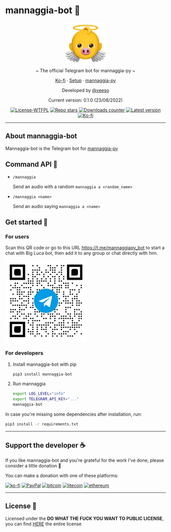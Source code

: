 # mannaggia-bot 👼

<p align="center">
  <img src="/assets/logo.png" width="128" height="128" />
</p>

<p align="center">~ The official Telegram bot for mannaggia-py ~</p>
<p align="center">
  <a href="https://ko-fi.com/veeso" target="_blank">Ko-fi</a>
  ·
  <a href="#get-started-">Setup</a>
  ·
  <a href="https://github.com/veeso/mannaggia-py" target="_blank">mannaggia-py</a>
</p>

<p align="center">Developed by <a href="https://veeso.github.io/" target="_blank">@veeso</a></p>
<p align="center">Current version: 0.1.0 (23/08/2022)</p>

<p align="center">
  <a href="http://www.wtfpl.net/about/"
    ><img
      src="https://img.shields.io/badge/License-WTFPL-blue.svg"
      alt="License-WTFPL"
  /></a>
  <a href="https://github.com/veeso/mannaggia-bot/stargazers"
    ><img
      src="https://img.shields.io/github/stars/veeso/mannaggia-bot.svg"
      alt="Repo stars"
  /></a>
  <a href="https://pepy.tech/project/mannaggia-bot"
    ><img
      src="https://pepy.tech/badge/mannaggia-bot"
      alt="Downloads counter"
  /></a>
  <a href="https://pypi.org/project/mannaggia-bot/"
    ><img
      src="https://badge.fury.io/py/mannaggia-bot.svg"
      alt="Latest version"
  /></a>
  <a href="https://ko-fi.com/veeso">
    <img
      src="https://img.shields.io/badge/donate-ko--fi-red"
      alt="Ko-fi"
  /></a>
</p>

---

## About mannaggia-bot

Mannaggia-bot is the Telegram bot for [mannaggia-py](https://github.com/veeso/mannaggia-py)

## Command API 🐷

- `/mannaggia`

    Send an audio with a random `mannaggia a <random_name>`

- `/mannaggia <name>`

    Send an audio saying `mannaggia a <name>`

## Get started 🚀

### For users

Scan this QR code or go to this URL <https://t.me/mannaggiapy_bot> to start a chat with Big Luca bot, then add it to any group or chat directly with him.

![telegram-qr](assets/telegram-qr.webp)

### For developers

1. Install mannaggia-bot with pip

    ```sh
    pip3 install mannaggia-bot
    ```

2. Run mannaggia

    ```sh
    export LOG_LEVEL="info"
    export TELEGRAM_API_KEY="..."
    mannaggia-bot
    ```

In case you're missing some dependencies after installation, run:

```sh
pip3 install -r requirements.txt
```

---

## Support the developer ☕

If you like mannaggia-bot and you're grateful for the work I've done, please consider a little donation 🥳

You can make a donation with one of these platforms:

[![ko-fi](https://img.shields.io/badge/Ko--fi-F16061?style=for-the-badge&logo=ko-fi&logoColor=white)](https://ko-fi.com/veeso)
[![PayPal](https://img.shields.io/badge/PayPal-00457C?style=for-the-badge&logo=paypal&logoColor=white)](https://www.paypal.me/chrisintin)
[![bitcoin](https://img.shields.io/badge/Bitcoin-ff9416?style=for-the-badge&logo=bitcoin&logoColor=white)](https://btc.com/bc1qvlmykjn7htz0vuprmjrlkwtv9m9pan6kylsr8w)
[![litecoin](https://img.shields.io/badge/Litecoin-345d9d?style=for-the-badge&logo=Litecoin&logoColor=white)](https://blockchair.com/litecoin/address/ltc1q89a7f859gt7nuekvnuuc25wapkq2f8ny78mp8l)
[![ethereum](https://img.shields.io/badge/Ethereum-3C3C3D?style=for-the-badge&logo=Ethereum&logoColor=white)](https://etherscan.io/address/0xE57E761Aa806c9afe7e06Fb0601B17beC310f9c4)

---

## License 📜

Licensed under the **DO WHAT THE FUCK YOU WANT TO PUBLIC LICENSE**, you can find [HERE](LICENSE) the entire license
